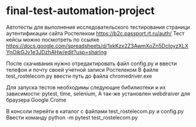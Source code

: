 # final-test-automation-project

Автотесты для выполнения исследовательского тестирования страници аутентификации сайта
Ростелеком https://b2c.passport.rt.ru/auth/
Тест кейсы можно посмотреть по ссылке https://docs.google.com/spreadsheets/d/1xkKzx2Z3AwmXoZn5DcIoyzXLXYnOikGJv1e3JDzhAHw/edit?usp=sharing

После скачивания нужно отредактировать файл config.py и ввести телефон и почту своей учетной записи Ростелеком
В файле test_rostelecom.py ввести путь до файла chromedriver.exe

Для запуска тестов необходимы следующие бибилиотеки и их зависимости: 
pytest,
time,
selenium, 
А так-же установлен webdraiver для браузера Google Crome

В консоли перейти в каталог с файлами test_rostelecom.py и config.py
Ввести команду python -m pytest test_rostelecom.py


